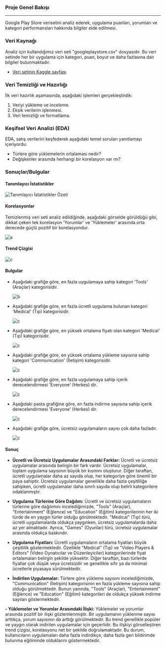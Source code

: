 ### Proje Genel Bakışı
---
Google Play Store verisetini analiz ederek, uygulama puanları, yorumları ve kategori performansları hakkında bilgiler elde edilmesi.

### Veri Kaynağı

Analiz için kullandığımız veri seti "googleplaystore.csv" dosyasıdır. Bu veri setinde her bir uygulama için kategori, puan, boyut ve daha fazlasına dair bilgiler bulunmaktadır.

- [Veri setinin Kaggle sayfası](https://www.kaggle.com/datasets/lava18/google-play-store-apps)

### Veri Temizliği ve Hazırlığı

İlk veri hazırlık aşamasında, aşağıdaki işlemleri gerçekleştirdik:
1. Veriyi yükleme ve inceleme.
2. Eksik verilerin işlenmesi.
3. Veri temizliği ve formatlama.

### Keşifsel Veri Analizi (EDA)

EDA, satış verilerini keşfederek aşağıdaki temel soruları yanıtlamayı içeriyordu:

- Türlere göre yüklemelerin ortalaması nedir?
- Değişkenler arasında herhangi bir korelasyon var mı?

### Sonuçlar/Bulgular

#### Tanımlayıcı İstatistikler

![Tanımlayıcı İstatistikler Özeti](images/Descriptive_Statistics_Summary.png)

#### Korelasyonlar
Temizlenmiş veri seti analiz edildiğinde, aşağıdaki görselde görüldüğü gibi, dikkat çeken tek korelasyon 'Yorumlar' ve 'Yüklemeler' arasında orta derecede güçlü pozitif bir korelasyondur.

![a](images/correlation_matrix.png)

#### Trend Çizgisi
![c](images/Trend_Line_Between_Installs_and_Reviews.png)

#### Bulgular
- Aşağıdaki grafiğe göre, en fazla uygulamaya sahip kategori 'Tools' (Araçlar) kategorisidir.

   ![b](images/Apps_Count_by_Genre.png)

- Aşağıdaki grafiğe göre, en fazla ücretli uygulama bulunan kategori 'Medical' (Tıp) kategorisidir.

   ![c](images/Paid_Apps_Count_by_Genre.png)

- Aşağıdaki grafiğe göre, en yüksek ortalama fiyatı olan kategori 'Medical' (Tıp) kategorisidir.

   ![c](images/Average_Price_of_Paid_Apps_by_Genre.png)

- Aşağıdaki grafiğe göre, en yüksek ortalama yükleme sayısına sahip kategori 'Communication' (İletişim) kategorisidir.

   ![c](images/Downloads_Count_by_Genre.png)

- Aşağıdaki grafiğe göre, en fazla uygulamaya sahip içerik derecelendirmesi 'Everyone' (Herkes) dir.

   ![c](images/Content_Rating_Distribution.png)

- Aşağıdaki pasta grafiğine göre, en fazla indirme sayısına sahip içerik derecelendirmesi 'Everyone' (Herkes) dir.

   ![c](images/Installs_By_Content_Rating.png)

- Aşağıdaki grafiğe göre, ücretsiz uygulamaların sayısı çok daha fazladır.

   ![c](images/Count_of_Paid_vs_Free_Apps.png)

#### Sonuç

- **Ücretli ve Ücretsiz Uygulamalar Arasındaki Farklar:** Ücretli ve ücretsiz uygulamalar arasında belirgin bir fark vardır. Ücretsiz uygulamalar, toplam uygulama sayısının büyük bir kısmını oluşturur. Diğer taraftan, ücretli uygulamalar daha az sayıda olup, her kategoriye göre önemli bir paya sahiptir. Ücretsiz uygulamalar genellikle daha fazla çeşitliliğe sahipken, ücretli uygulamalar daha sınırlı sayıda olup belirli kategorilere odaklanmıştır.

- **Uygulama Türlerine Göre Dağılım:** Ücretli ve ücretsiz uygulamaların türlerine göre dağılımını incelediğimizde, "Tools" (Araçlar), "Entertainment" (Eğlence) ve "Education" (Eğitim) kategorilerinin her iki türde de en yaygın türler olduğu görülmektedir. "Medical" (Tıp) türü, ücretli uygulamalarda oldukça yaygınken, ücretsiz uygulamalarda daha az yer almaktadır. Ayrıca, "Games" (Oyunlar) türü, ücretsiz uygulamalar arasında oldukça baskındır.

- **Uygulama Fiyatları:** Ücretli uygulamaların ortalama fiyatları büyük çeşitlilik göstermektedir. Özellikle "Medical" (Tıp) ve "Video Players & Editors" (Video Oynatıcılar ve Düzenleyiciler) kategorilerinde fiyat ortalamaları belirgin şekilde yüksektir. Diğer taraftan, bazı türlerde fiyatlar çok düşük veya ücretsizdir ve genellikle sıfır ya da minimal ücretlerle piyasaya sürülmektedir.

- **İndirilen Uygulamalar:** Türlere göre yükleme sayısını incelediğimizde, "Communication" (İletişim) kategorisinin en fazla yükleme sayısına sahip olduğu görülmektedir. Bunun yanında, "Tools" (Araçlar), "Entertainment" (Eğlence) ve "Education" (Eğitim) kategorileri de oldukça yüksek indirme sayıları göstermektedir.

**- Yüklemeler ve Yorumlar Arasındaki İlişki:** Yüklemeler ve yorumlar arasında pozitif bir ilişki gözlemlenmiştir. Bir uygulamanın yüklenme sayısı arttıkça, yorum sayısının da arttığı görülmektedir. Bu trend genellikle popüler ve yaygın olarak indirilen uygulamalar için geçerlidir. Bu ilişkiyi görselleştiren trend çizgisi, korelasyonu net bir şekilde doğrulamaktadır. Bu durum, kullanıcıların uygulamaları daha fazla indirdikçe, daha fazla geri bildirimde bulunma eğiliminde olduklarını göstermektedir.
